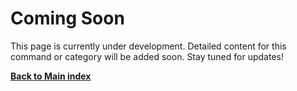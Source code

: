 # Coming Soon

This page is currently under development. Detailed content for this command or category will be added soon. Stay tuned for updates!

**[Back to Main index](../README.md)**
